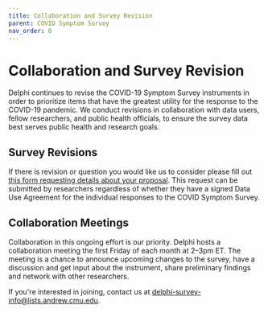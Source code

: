 ```yaml
---
title: Collaboration and Survey Revision
parent: COVID Symptom Survey
nav_order: 0
---
```


# Collaboration and Survey Revision

Delphi continues to revise the COVID-19 Symptom Survey instruments in order to
prioritize items that have the greatest utility for the response to the COVID-19
pandemic. We conduct revisions in collaboration with data users, fellow
researchers, and public health officials, to ensure the survey data best serves
public health and research goals.

## Survey Revisions

If there is revision or question you would like us to consider please fill out
[this form requesting details about your
proposal](https://forms.gle/q6NS8fPJJofKQ9mM8). This request can be submitted by
researchers regardless of whether they have a signed Data Use Agreement for the
individual responses to the COVID Symptom Survey.

## Collaboration Meetings

Collaboration in this ongoing effort is our priority. Delphi hosts a
collaboration meeting the first Friday of each month at 2–3pm ET. The meeting is
a chance to announce upcoming changes to the survey, have a discussion and get
input about the instrument, share preliminary findings and network with other
researchers.

If you're interested in joining, contact us at
<delphi-survey-info@lists.andrew.cmu.edu>.
